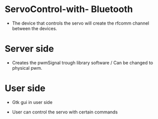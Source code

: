 # ServoControl-with- Bluetooth

+ The device that controls the servo will create the rfcomm channel between the devices.


# Server side 

+ Creates the pwmSignal trough library software / Can be changed to physical pwm.



# User side

+ Gtk gui in user side

+ User can control the servo with certain commands
